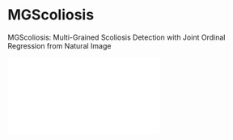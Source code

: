 # MGScoliosis
MGScoliosis: Multi-Grained Scoliosis Detection with Joint Ordinal Regression from Natural Image

![framework](figures/model(b).pdf)

